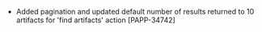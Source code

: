 * Added pagination and updated default number of results returned to 10 artifacts for 'find artifacts' action [PAPP-34742]